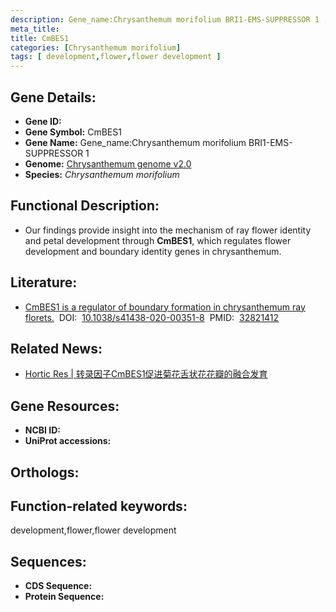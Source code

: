 ```yaml
---
description: Gene_name:Chrysanthemum morifolium BRI1-EMS-SUPPRESSOR 1 ; Chrysanthemum morifolium
meta_title:
title: CmBES1
categories: [Chrysanthemum morifolium]
tags: [ development,flower,flower development ]
---
```


## Gene Details:
- **Gene ID:**	[]()
- **Gene Symbol:** CmBES1
- **Gene Name:** Gene_name:Chrysanthemum morifolium BRI1-EMS-SUPPRESSOR 1
- **Genome:** [Chrysanthemum genome v2.0]()
- **Species:** *Chrysanthemum morifolium*

## Functional Description:
   - Our findings provide insight into the mechanism of ray flower identity and petal development through **CmBES1**, which regulates flower development and boundary identity genes in chrysanthemum.

## Literature:
   - [CmBES1 is a regulator of boundary formation in chrysanthemum ray florets.]( https://www.nature.com/articles/s41438-020-00351-8#Ack1)&nbsp;&nbsp;DOI:&nbsp;&nbsp;[10.1038/s41438-020-00351-8](https://www.nature.com/articles/s41438-020-00351-8#Ack1)&nbsp;&nbsp;PMID:&nbsp;&nbsp;[32821412](https://pubmed.ncbi.nlm.nih.gov/32821412/)

## Related News:
   - [Hortic Res | 转录因子CmBES1促进菊花舌状花花瓣的融合发育](https://mp.weixin.qq.com/s?__biz=Mzg3MDEwNDEyMg==&mid=2247494167&idx=5&sn=ee4f6865e8775eb4c97fdd6d1b42bcc0&chksm=ce904742f9e7ce54cbc5e36a4b6e1da8f6fb96571b761c27d11634bc0a1e51f7d7f7f0157a23&scene=27#wechat_redirect)

## Gene Resources:
- **NCBI ID:** [](https://www.ncbi.nlm.nih.gov/gene/?term=)
- **UniProt accessions:** [](https://www.uniprot.org/uniprotkb//entry)

## Orthologs:


## Function-related keywords:
development,flower,flower development

## Sequences:
- **CDS Sequence:**
- **Protein Sequence:**
